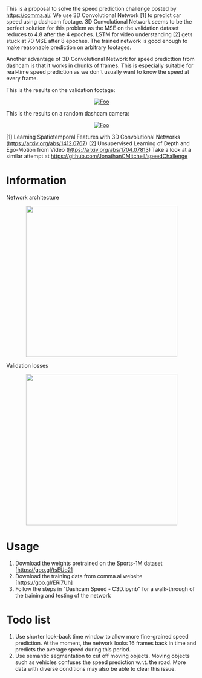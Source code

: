 This is a proposal to solve the speed prediction challenge posted by https://comma.ai/. We use 3D Convolutional Network [1] to predict car speed using dashcam footage. 3D Convolutional Network seems to be the perfect solution for this problem as the MSE on the validation dataset reduces to 4.8 after the 4 epoches. LSTM for video understanding [2] gets stuck at 70 MSE after 8 epoches. The trained network is good enough to make reasonable prediction on arbitrary footages.

Another advantage of 3D Convolutional Network for speed predicttion from dashcam is that it works in chunks of frames. This is especially suitable for real-time speed prediction as we don't usually want to know the speed at every frame.

This is the results on the validation footage:

<a href="https://www.youtube.com/watch?v=384IEndkPYc" rel="some text"><p align="center">![Foo](https://j.gifs.com/O7mjjp.gif)</p></a>

This is the results on a random dashcam camera:

<a href="https://www.youtube.com/watch?v=67a-iTXKlKY" rel="some text"><p align="center">![Foo](https://j.gifs.com/WnxrrJ.gif)</p></a>

[1] Learning Spatiotemporal Features with 3D Convolutional Networks (https://arxiv.org/abs/1412.0767)
[2] Unsupervised Learning of Depth and Ego-Motion from Video (https://arxiv.org/abs/1704.07813)
Take a look at a similar attempt at https://github.com/JonathanCMitchell/speedChallenge

# Information

Network architecture

<p align="center">
<img width="400" src="model.png"/>
</p>

Validation losses

<p align="center">
<img width="400" src="val_loss.png"/>
</p>

# Usage

1. Download the weights pretrained on the Sports-1M dataset [https://goo.gl/tsEUo2]
2. Download the training data from comma.ai website [https://goo.gl/ERi7Uh]
3. Follow the steps in "Dashcam Speed - C3D.ipynb" for a walk-through of the training and testing of the network

# Todo list

1. Use shorter look-back time window to allow more fine-grained speed prediction. At the moment, the network looks 16 frames back in time and predicts the average speed during this period.
2. Use semantic segmentation to cut off moving objects. Moving objects such as vehicles confuses the speed prediction w.r.t. the road. More data with diverse conditions may also be able to clear this issue.